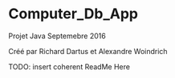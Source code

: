 # Computer_Db_App
Projet Java Septemebre 2016

Créé par Richard Dartus et Alexandre Woindrich

TODO: insert coherent ReadMe Here
